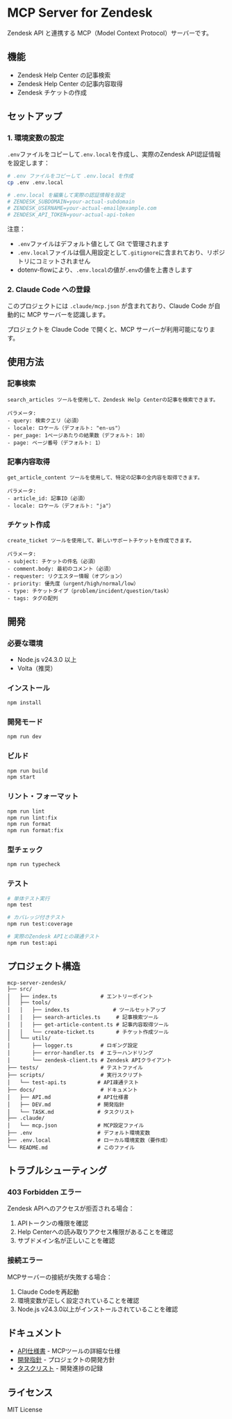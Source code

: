 # MCP Server for Zendesk

Zendesk API と連携する MCP（Model Context Protocol）サーバーです。

## 機能

- Zendesk Help Center の記事検索
- Zendesk Help Center の記事内容取得
- Zendesk チケットの作成

## セットアップ

### 1. 環境変数の設定

`.env`ファイルをコピーして`.env.local`を作成し、実際のZendesk API認証情報を設定します：

```sh
# .env ファイルをコピーして .env.local を作成
cp .env .env.local

# .env.local を編集して実際の認証情報を設定
# ZENDESK_SUBDOMAIN=your-actual-subdomain
# ZENDESK_USERNAME=your-actual-email@example.com
# ZENDESK_API_TOKEN=your-actual-api-token
```

注意：
- `.env`ファイルはデフォルト値として Git で管理されます
- `.env.local`ファイルは個人用設定として`.gitignore`に含まれており、リポジトリにコミットされません
- dotenv-flowにより、`.env.local`の値が`.env`の値を上書きします

### 2. Claude Code への登録

このプロジェクトには `.claude/mcp.json` が含まれており、Claude Code が自動的に MCP サーバーを認識します。

プロジェクトを Claude Code で開くと、MCP サーバーが利用可能になります。

## 使用方法

### 記事検索

```
search_articles ツールを使用して、Zendesk Help Centerの記事を検索できます。

パラメータ:
- query: 検索クエリ（必須）
- locale: ロケール（デフォルト: "en-us"）
- per_page: 1ページあたりの結果数（デフォルト: 10）
- page: ページ番号（デフォルト: 1）
```

### 記事内容取得

```
get_article_content ツールを使用して、特定の記事の全内容を取得できます。

パラメータ:
- article_id: 記事ID（必須）
- locale: ロケール（デフォルト: "ja"）
```

### チケット作成

```
create_ticket ツールを使用して、新しいサポートチケットを作成できます。

パラメータ:
- subject: チケットの件名（必須）
- comment.body: 最初のコメント（必須）
- requester: リクエスター情報（オプション）
- priority: 優先度（urgent/high/normal/low）
- type: チケットタイプ（problem/incident/question/task）
- tags: タグの配列
```

## 開発

### 必要な環境

- Node.js v24.3.0 以上
- Volta（推奨）

### インストール

```sh
npm install
```

### 開発モード

```sh
npm run dev
```

### ビルド

```sh
npm run build
npm start
```

### リント・フォーマット

```sh
npm run lint
npm run lint:fix
npm run format
npm run format:fix
```

### 型チェック

```sh
npm run typecheck
```

### テスト

```sh
# 単体テスト実行
npm test

# カバレッジ付きテスト
npm run test:coverage

# 実際のZendesk APIとの疎通テスト
npm run test:api
```

## プロジェクト構造

```
mcp-server-zendesk/
├── src/
│   ├── index.ts              # エントリーポイント
│   ├── tools/
│   │   ├── index.ts              # ツールセットアップ
│   │   ├── search-articles.ts     # 記事検索ツール
│   │   ├── get-article-content.ts # 記事内容取得ツール
│   │   └── create-ticket.ts       # チケット作成ツール
│   └── utils/
│       ├── logger.ts         # ロギング設定
│       ├── error-handler.ts  # エラーハンドリング
│       └── zendesk-client.ts # Zendesk APIクライアント
├── tests/                    # テストファイル
├── scripts/                  # 実行スクリプト
│   └── test-api.ts          # API疎通テスト
├── docs/                     # ドキュメント
│   ├── API.md               # API仕様書
│   ├── DEV.md               # 開発指針
│   └── TASK.md              # タスクリスト
├── .claude/
│   └── mcp.json             # MCP設定ファイル
├── .env                     # デフォルト環境変数
├── .env.local               # ローカル環境変数（要作成）
└── README.md                # このファイル
```

## トラブルシューティング

### 403 Forbidden エラー

Zendesk APIへのアクセスが拒否される場合：

1. APIトークンの権限を確認
2. Help Centerへの読み取りアクセス権限があることを確認
3. サブドメイン名が正しいことを確認

### 接続エラー

MCPサーバーの接続が失敗する場合：

1. Claude Codeを再起動
2. 環境変数が正しく設定されていることを確認
3. Node.js v24.3.0以上がインストールされていることを確認

## ドキュメント

- [API仕様書](docs/API.md) - MCPツールの詳細な仕様
- [開発指針](docs/DEV.md) - プロジェクトの開発方針
- [タスクリスト](docs/TASK.md) - 開発進捗の記録

## ライセンス

MIT License
